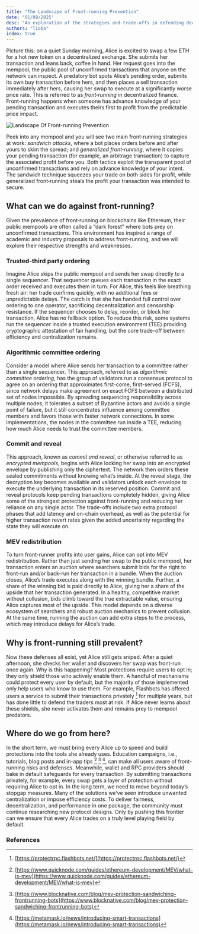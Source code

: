 ```yaml
---
title: "The Landscape of Front-running Prevention"
date: "01/09/2025"
desc: "An exploration of the strategies and trade-offs in defending decentralized finance users against front-running attacks."
authors: "lioba"
index: true
---
```

Picture this: on a quiet Sunday morning, Alice is excited to swap a few ETH for a hot new token on a decentralized exchange. She submits her transaction and leans back, coffee in hand. Her request goes into the mempool, the public pool of unconfirmed transactions that anyone on the network can inspect. A predatory bot spots Alice’s pending order, submits its own buy transaction before hers, and then places a sell transaction immediately after hers, causing her swap to execute at a significantly worse price rate. This is referred to as *front‑running* in decentralized finance. Front‑running happens when someone has advance knowledge of your pending transaction and executes theirs first to profit from the predictable price impact.

![Landscape Of Front-running Prevention](/static/blog/landscape-of-front-running-prevention/landscape_of_front_running_prevention.png)

Peek into any mempool and you will see two main front‑running strategies at work: *sandwich attacks*, where a bot places orders before and after yours to skim the spread; and *generalized front‑running*, where it copies your pending transaction (for example, an arbitrage transaction) to capture the associated profit before you. Both tactics exploit the transparent pool of unconfirmed transactions and rely on advance knowledge of your intent. The sandwich technique squeezes your trade on both sides for profit, while generalized front‑running steals the profit your transaction was intended to secure.

## What can we do against front-running?
Given the prevalence of front‑running on blockchains like Ethereum, their public mempools are often called a “dark forest” where bots prey on unconfirmed transactions. This environment has inspired a range of academic and industry proposals to address front‑running, and we will explore their respective strengths and weaknesses.

### Trusted-third party ordering
Imagine Alice skips the public mempool and sends her swap directly to a single sequencer. That sequencer queues each transaction in the exact order received and executes them in turn. For Alice, this feels like breathing fresh air: her trade confirms quickly, with no additional fees or unpredictable delays. The catch is that she has handed full control over ordering to one operator, sacrificing decentralization and censorship resistance. If the sequencer chooses to delay, reorder, or block her transaction, Alice has no fallback option. To reduce this risk, some systems run the sequencer inside a trusted execution environment (TEE) providing cryptographic attestation of fair handling, but the core trade-off between efficiency and centralization remains.

### Algorithmic committee ordering
Consider a model where Alice sends her transaction to a committee rather than a single sequencer. This approach, referred to as *algorithmic committee ordering*, has the group of validators run a consensus protocol to agree on an ordering that approximates first-come, first-served (FCFS), since network delays make agreement on exact FCFS between a distributed set of nodes impossible. By spreading sequencing responsibility across multiple nodes, it tolerates a subset of Byzantine actors and avoids a single point of failure, but it still concentrates influence among committee members and favors those with faster network connections. In some implementations, the nodes in the committee run inside a TEE, reducing how much Alice needs to trust the committee members.

### Commit and reveal
This approach, known as *commit and reveal*, or otherwise referred to as *encrypted mempools*, begins with Alice locking her swap into an encrypted envelope by publishing only the ciphertext. The network then orders these sealed commitments without knowing what’s inside. At the reveal stage, the decryption key becomes available and validators unlock each envelope to execute the underlying transaction in its reserved position. Commit and reveal protocols keep pending transactions completely hidden, giving Alice some of the strongest protection against front-running and reducing her reliance on any single actor. The trade-offs include two extra protocol phases that add latency and on-chain overhead, as well as the potential for higher transaction revert rates given the added uncertainty regarding the state they will execute on.

### MEV redistribution
To turn front-runner profits into user gains, Alice can opt into MEV redistribution. Rather than just sending her swap to the public mempool, her transaction enters an auction where searchers submit bids for the right to front-run and/or back-run her transaction in a bundle. When the auction closes, Alice’s trade executes along with the winning bundle. Further, a share of the winning bid is paid directly to Alice, giving her a share of the upside that her transaction generated. In a healthy, competitive market without collusion, bids climb toward the true extractable value, ensuring Alice captures most of the upside. This model depends on a diverse ecosystem of searchers and robust auction mechanics to prevent collusion. At the same time, running the auction can add extra steps to the process, which may introduce delays for Alice’s trade.

## Why is front-running still prevalent?
Now these defenses all exist, yet Alice still gets sniped. After a quiet afternoon, she checks her wallet and discovers her swap was front-run once again. Why is this happening? Most protections require users to opt in; they only shield those who actively enable them. A handful of mechanisms could protect every user by default, but the majority of those implemented only help users who know to use them. For example, Flashbots has offered users a service to submit their transactions privately [^1] for multiple years, but has done little to defend the traders most at risk. If Alice never learns about these shields, she never activates them and remains prey to mempool predators.

## Where do we go from here?
In the short term, we must bring every Alice up to speed and build protections into the tools she already uses. Education campaigns, i.e., tutorials, blog posts and in-app tips [^2] [^3] [^4], can make all users aware of front-running risks and defenses. Meanwhile, wallet and RPC providers should bake in default safeguards for every transaction. By submitting transactions privately, for example, every swap gets a layer of protection without requiring Alice to opt in.
In the long term, we need to move beyond today’s stopgap measures. Many of the solutions we’ve seen introduce unwanted centralization or impose efficiency costs. To deliver fairness, decentralization, and performance in one package, the community must continue researching new protocol designs. Only by pushing this frontier can we ensure that every Alice trades on a truly level playing field by default.

### References
[^1]: [https://protectrpc.flashbots.net/](https://protectrpc.flashbots.net/)  
[^2]: [https://www.quicknode.com/guides/ethereum-development/MEV/what-is-mev](https://www.quicknode.com/guides/ethereum-development/MEV/what-is-mev)  
[^3]: [https://www.blocknative.com/blog/mev-protection-sandwiching-frontrunning-bots](https://www.blocknative.com/blog/mev-protection-sandwiching-frontrunning-bots)  
[^4]: [https://metamask.io/news/introducing-smart-transactions](https://metamask.io/news/introducing-smart-transactions)  